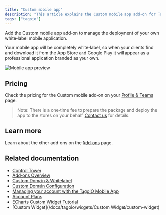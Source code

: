 ```yaml
---
title: "Custom mobile app"
description: "This article explains the Custom mobile app add-on for TagoIO, describing its white-label capabilities, pricing reference, and deployment fee, with links to related add-ons and documentation."
tags: ["tagoio"]
---
```

Add the Custom mobile app add‑on to manage the deployment of your own white‑label mobile application.

Your mobile app will be completely white‑label, so when your clients find and download it from the App Store and Google Play it will appear as a professional application branded as your own.

![Mobile app preview](/docs_imagem/tagoio/mobileapp-GfU.png)

## Pricing
Check the pricing for the Custom mobile add‑on on your [Profile & Teams](../account/profiles) page.

> Note: There is a one‑time fee to prepare the package and deploy the app to the stores on your behalf. [Contact us](https://tago.io/contact) for details.

## Learn more
Learn about the other add‑ons on the [Add‑ons](./add-ons-overview) page.

## Related documentation
- [Control Tower](./control-tower)
- [Add‑ons Overview](./add-ons-overview)
- [Custom Domain & Whitelabel](./custom-domain-whitelabel)
- [Custom Domain Configuration](./custom-domain-configuration)
- [Managing your account with the TagoIO Mobile App](../account/managing-your-account-with-the-tagoio-mobile-app)
- [Account Plans](../billing/account-plans)
- [ECharts Custom Widget Tutorial](/docs/tagoio/widgets/echarts-custom-widget-tutorial-)
- [Custom Widget](/docs/tagoio/widgets/Custom Widget/custom-widget)